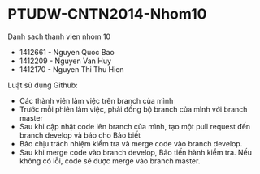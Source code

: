 ﻿# PTUDW-CNTN2014-Nhom10
Danh sach thanh vien nhom 10
* 1412661 - Nguyen Quoc Bao
* 1412209 - Nguyen Van Huy
* 1412170 - Nguyen Thi Thu Hien

Luật sử dụng Github:
- Các thành viên làm việc trên branch của mình
- Trước mỗi phiên làm việc, phải đồng bộ branch của mình với branch master
- Sau khi cập nhật code lên branch của mình, tạo một pull request đến branch develop và báo cho Bảo biết
- Bảo chịu trách nhiệm kiểm tra và merge code vào branch develop.
- Sau khi merge code vào branch develop, Bảo tiến hành kiểm tra. Nếu không có lỗi, code sẽ được merge vào branch master.

